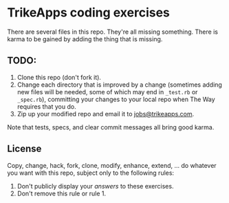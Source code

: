 TrikeApps coding exercises
===

There are several files in this repo. They're all missing something. There is
karma to be gained by adding the thing that is missing.

TODO:
---

1. Clone this repo (don't fork it).
2. Change each directory that is improved by a change (sometimes adding new
   files will be needed, some of which may end in `_test.rb` or `_spec.rb`),
   committing your changes to your local repo when The Way requires that you
   do.
3. Zip up your modified repo and email it to jobs@trikeapps.com.

Note that tests, specs, and clear commit messages all bring good karma.

License
---

Copy, change, hack, fork, clone, modify, enhance, extend, ... do whatever you
want with this repo, subject only to the following rules:

1. Don't publicly display your *answers* to these exercises.
2. Don't remove this rule or rule 1.
